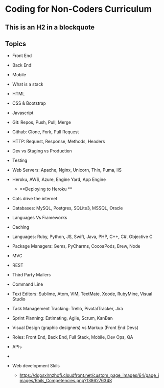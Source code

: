 # Coding for Non-Coders Curriculum

## This is an H2 in a blockquote
## Topics
* Front End
* Back End
* Mobile
* What is a stack 
* HTML
* CSS & Bootstrap
* Javascript
* Git: Repos, Push, Pull, Merge
* Github: Clone, Fork, Pull Request
* HTTP: Request, Response, Methods, Headers
* Dev vs Staging vs Production
* Testing	
* Web Servers: Apache, Nginx, Unicorn, Thin, Puma, IIS 
* Heroku, AWS, Azure, Engine Yard, App Engine
	* **Deploying to Heroku	 **
* Cats drive the internet
* Databases: MySQL, Postgres, SQLite3, MSSQL, Oracle
* Languages Vs Frameworks
* Caching
* Languages: Ruby, Python, JS, Swift, Java, PHP, C++, C#, Objective C
* Package Managers: Gems, PyCharms, CocoaPods, Brew, Node
* MVC
* REST
* Third Party Mailers
* Command Line
* Text Editors: Sublime, Atom, VIM, TextMate, Xcode, RubyMine, Visual Studio
* Task Management Tracking: Trello, PivotalTracker, Jira
* Sprint Planning: Estimating, Agile, Scrum, KanBan
* Visual Design (graphic designers) vs Markup (Front End Devs)
* Roles: Front End, Back End, Full Stack, Mobile, Dev Ops, QA
* APIs
* 






* Web development Skils
	*  https://dgosxlrnzhofi.cloudfront.net/custom_page_images/64/page_images/Rails_Competencies.png?1386276348
